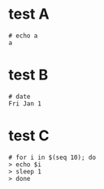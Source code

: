 # test A

```
# echo a
a
```

# test B

```
# date
Fri Jan 1
```

# test C

```
# for i in $(seq 10); do
> echo $i
> sleep 1
> done
```